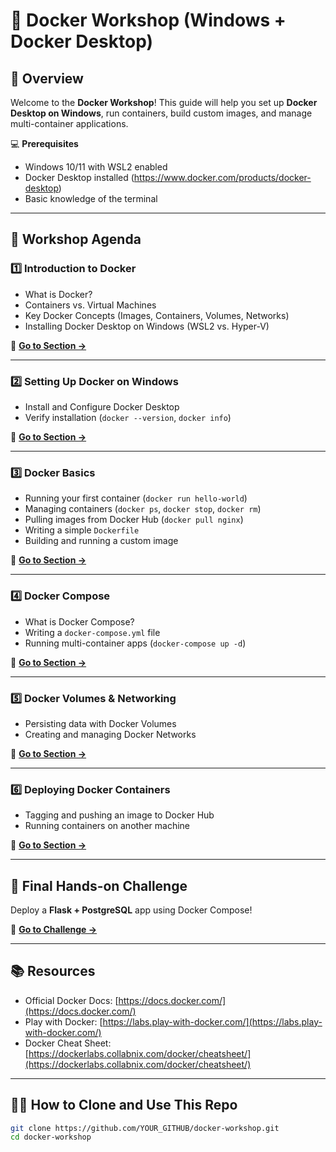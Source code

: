 # 🐳 Docker Workshop (Windows + Docker Desktop)

## 🚀 Overview
Welcome to the **Docker Workshop**! This guide will help you set up **Docker Desktop on Windows**, run containers, build custom images, and manage multi-container applications.

💻 **Prerequisites**
- Windows 10/11 with WSL2 enabled
- Docker Desktop installed (https://www.docker.com/products/docker-desktop)
- Basic knowledge of the terminal

---

## 📅 Workshop Agenda

### **1️⃣ Introduction to Docker**
- What is Docker?
- Containers vs. Virtual Machines
- Key Docker Concepts (Images, Containers, Volumes, Networks)
- Installing Docker Desktop on Windows (WSL2 vs. Hyper-V)

📌 **[Go to Section →](./01-introduction/README.md)**

---

### **2️⃣ Setting Up Docker on Windows**
- Install and Configure Docker Desktop
- Verify installation (`docker --version`, `docker info`)

📌 **[Go to Section →](./02-setup/README.md)**

---

### **3️⃣ Docker Basics**
- Running your first container (`docker run hello-world`)
- Managing containers (`docker ps`, `docker stop`, `docker rm`)
- Pulling images from Docker Hub (`docker pull nginx`)
- Writing a simple `Dockerfile`
- Building and running a custom image

📌 **[Go to Section →](./03-docker-basics/README.md)**

---

### **4️⃣ Docker Compose**
- What is Docker Compose?
- Writing a `docker-compose.yml` file
- Running multi-container apps (`docker-compose up -d`)

📌 **[Go to Section →](./04-docker-compose/README.md)**

---

### **5️⃣ Docker Volumes & Networking**
- Persisting data with Docker Volumes
- Creating and managing Docker Networks

📌 **[Go to Section →](./05-volumes-networks/README.md)**

---

### **6️⃣ Deploying Docker Containers**
- Tagging and pushing an image to Docker Hub
- Running containers on another machine

📌 **[Go to Section →](./06-deployment/README.md)**

---

## 🎯 Final Hands-on Challenge
Deploy a **Flask + PostgreSQL** app using Docker Compose!

📌 **[Go to Challenge →](./challenge/README.md)**

---

## 📚 Resources
- Official Docker Docs: [https://docs.docker.com/](https://docs.docker.com/)
- Play with Docker: [https://labs.play-with-docker.com/](https://labs.play-with-docker.com/)
- Docker Cheat Sheet: [https://dockerlabs.collabnix.com/docker/cheatsheet/](https://dockerlabs.collabnix.com/docker/cheatsheet/)

---

## 👨‍💻 How to Clone and Use This Repo
```sh
git clone https://github.com/YOUR_GITHUB/docker-workshop.git
cd docker-workshop
